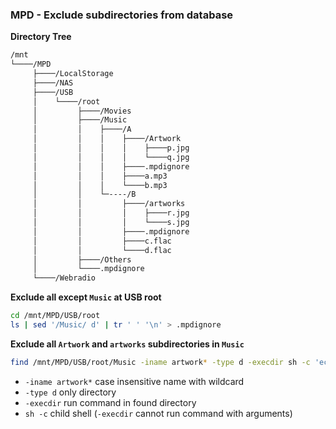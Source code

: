 ### MPD - Exclude subdirectories from database

**Directory Tree**
```sh
/mnt
└────/MPD
     ├────/LocalStorage
     ├────/NAS
     ├────/USB
     │    └────/root
     │         ├────/Movies
     │         ├────/Music
     │         │    ├────/A
     │         │    │    ├────/Artwork
     │         │    │    │    ├────p.jpg
     │         │    │    │    └────q.jpg
     │         │    │    ├────.mpdignore
     │         │    │    ├────a.mp3
     │         │    │    └────b.mp3
     │         │    └─----/B
     │         │         ├────/artworks
     │         │         │    ├────r.jpg
     │         │         │    └────s.jpg
     │         │         ├────.mpdignore
     │         │         ├────c.flac
     │         │         └────d.flac
     │         ├────/Others
     │         └────.mpdignore
     └────/Webradio

```
**Exclude all except `Music` at USB root**
```sh
cd /mnt/MPD/USB/root
ls | sed '/Music/ d' | tr ' ' '\n' > .mpdignore
```

**Exclude all `Artwork` and `artworks` subdirectories in `Music`**
```sh
find /mnt/MPD/USB/root/Music -iname artwork* -type d -execdir sh -c 'echo -e "?rtwork*" > .mpdignore' \;
```
- `-iname artwork*` case insensitive name with wildcard
- `-type d` only directory
- `-execdir` run command in found directory
- `sh -c` child shell (`-execdir` cannot run command with arguments)
